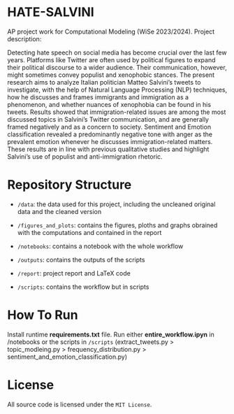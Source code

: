 # HATE-SALVINI
AP project work for Computational Modeling (WiSe 2023/2024). Project description:

Detecting hate speech on social media has become crucial over the last few years. Platforms like Twitter are often used by political figures to expand their political discourse to a wider audience. Their communication, however, might sometimes convey populist and xenophobic stances. The present research aims to analyze Italian politician Matteo Salvini’s tweets to investigate, with the help of Natural Language Processing (NLP) techniques, how he discusses and frames immigrants and immigration as a phenomenon, and whether nuances of xenophobia can be found in his tweets. Results showed that immigration-related issues are among the most discussed topics in Salvini’s Twitter communication, and are generally framed negatively and as a concern to society. Sentiment and Emotion classification revealed a predominantly negative tone with anger as the prevalent emotion whenever he discusses immigration-related matters. These results are in line with previous qualitative studies and highlight Salvini’s use of populist and anti-immigration rhetoric.

# Repository Structure

- `/data`: the data used for this project, including the uncleaned original data and the cleaned version

- `/figures_and_plots`: contains the figures, ploths and graphs obrained with the computations and contained in the report

- `/notebooks`: contains a notebook with the whole workflow

- `/outputs`: contains the outputs of the scripts

- `/report`: project report and LaTeX code

- `/scripts`: contains the workflow but in scripts

# How To Run

Install runtime **requirements.txt** file.
Run either **entire_workflow.ipyn** in /notebooks or the scripts in `/scripts` (extract_tweets.py > topic_modleing.py > frequency_distribution.py > sentiment_and_emotion_classification.py)

# License

All source code is licensed under the `MIT License`.
